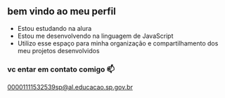 ## bem vindo ao meu perfil 

- Estou estudando na alura
- Estou me desenvolvendo na linguagem de JavaScript
- Utilizo esse espaço para minha organização e compartilhamento dos meu projetos desenvolvidos

 ### vc entar em contato comigo 📫

 00001111532539sp@al.educacao.sp.gov.br

 


